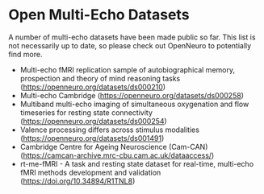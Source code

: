 # Open Multi-Echo Datasets

A number of multi-echo datasets have been made public so far.
This list is not necessarily up to date, so please check out OpenNeuro to potentially find more.

- Multi-echo fMRI replication sample of autobiographical memory, prospection and theory of mind reasoning tasks (https://openneuro.org/datasets/ds000210)
- Multi-echo Cambridge (https://openneuro.org/datasets/ds000258)
- Multiband multi-echo imaging of simultaneous oxygenation and flow timeseries for resting state connectivity (https://openneuro.org/datasets/ds000254)
- Valence processing differs across stimulus modalities (https://openneuro.org/datasets/ds001491)
- Cambridge Centre for Ageing Neuroscience (Cam-CAN) (https://camcan-archive.mrc-cbu.cam.ac.uk/dataaccess/)
- rt-me-fMRI - A task and resting state dataset for real-time, multi-echo fMRI methods development and validation (https://doi.org/10.34894/R1TNL8)
